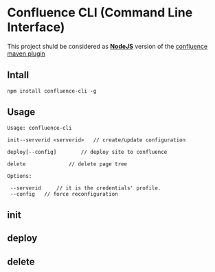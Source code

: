 # Confluence CLI (Command Line Interface)

This project shuld be considered as **[NodeJS](https://nodejs.org/)** version of the [confluence maven plugin](https://github.com/bsorrentino/maven-confluence-plugin)

## Intall 

```
npm install confluence-cli -g
```

## Usage

```
Usage: confluence-cli 

init--serverid <serverid>	// create/update configuration

deploy[--config]		// deploy site to confluence

delete				// delete page tree

Options:

 --serverid 	// it is the credentials' profile.
 --config	// force reconfiguration

```

## init 


## deploy


## delete

